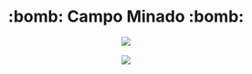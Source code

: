 <body>
    <div align="center">
       <h1>:bomb: Campo Minado :bomb:</h1>
       <img src="https://user-images.githubusercontent.com/54031977/145622364-3ff11fb9-bd59-4743-ac91-c73fe43c0389.png">
       </br></br>
       <img src="https://user-images.githubusercontent.com/54031977/145622501-282594e3-58e3-460b-bc0e-a6630843f5ff.png">
    </div>
</body>
